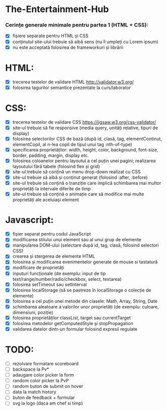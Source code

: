 # The-Entertainment-Hub

### Cerințe generale minimale pentru partea 1 (HTML + CSS):

- [x] fișiere separate pentru HTML și CSS
- [x] conținutul site-ului trebuie să aibă sens (nu îl umpleți cu Lorem ipsum)
- [x] nu este acceptată folosirea de frameworkuri și librării

# HTML:
- [x] trecerea testelor de validare HTML http://validator.w3.org/
- [x] folosirea tagurilor semantice prezentate la curs/laborator

# CSS:
- [x] trecerea testelor de validare CSS https://jigsaw.w3.org/css-validator/
- [x] site-ul trebuie să fie responsive (media query, unități relative, tipuri de display)
- [x] folosirea selectorilor CSS de bază (după id, clasă, tag, elementContinut, elementCopil, al n-lea copil de tipul unui tag :nth-of-type)
- [x] specificarea proprietăților: width, height, color, background, font-size, border, padding, margin, display etc.
- [x] folosirea coloanelor pentru layoutul a cel puțin unei pagini; realizarea layoutului fără tabele (folosind flex și grid)
- [x] site-ul trebuie să conțină un menu drop-down realizat cu CSS
- [x] site-ul trebuie să aibă și conținut generat (folosind :after, :before)
- [x] site-ul trebuie să conțină o tranziție care implică schimbarea mai multor proprietăți la intervale diferite de timp
- [x] site-ul trebuie să conțină o animație care să modifice mai multe proprietăți ale aceluiași element  

# Javascript:
- [x] fișier separat pentru codul JavaScript
- [x] modificarea stilului unui element sau al unui grup de elemente
- [x] manipularea DOM-ului (selectare după id, tag, clasă, folosind selectori CSS)
- [x] crearea și stergerea de elemente HTML
- [x] folosirea și modificarea evenimentelor generate de mouse si tastatură
- [x] modificare de proprietăți
- [x] inputuri funcționale (de exemplu: input de tip text/range/number/radio/checkbox, select, textarea)
- [x] folosirea setTimeout sau setInterval
- [x] folosirea localStorage (să se pastreze în localStorage o colecție de elemente)
- [x] folosirea a cel puțin unei metode din clasele: Math, Array, String, Date
- [x] schimbarea aleatoare a valorilor unor proprietăți (de exemplu: culoare, dimensiuni, poziție)
- [x] folosirea proprietăților classList, target sau currentTarget
- [x] folosirea metodelor getComputedStyle și stopPropagation
- [x] validarea datelor dintr-un formular folosind expresii regulate

# TODO:
- [ ] rezolvare formatare scoreboard
- [ ] backspace la Pv*
- [ ] adaugare color picker la form
- [ ] random color picker la PvP
- [ ] random buton de submit on hover
- [ ] data la match history
- [ ] buton de feedback + formular
- [ ] svg la logo (daca am chef si timp)
